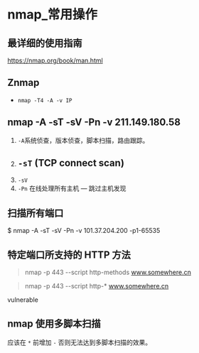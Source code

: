 # nmap_常用操作

## 最详细的使用指南
https://nmap.org/book/man.html

## Znmap
- `nmap -T4 -A -v IP`
   
## nmap -A -sT -sV -Pn -v 211.149.180.58
1. `-A`系统侦查，版本侦查，脚本扫描，路由跟踪。
2. `-sT` (TCP connect scan)
    -
3. `-sV`
4. `-Pn` 在线处理所有主机 — 跳过主机发现

## 扫描所有端口
$ nmap -A -sT -sV -Pn -v 101.37.204.200 -p1-65535

## 特定端口所支持的 HTTP 方法
> nmap -p 443 --script http-methods www.somewhere.cn

> nmap -p 443 --script http-* www.somewhere.cn

vulnerable

## nmap 使用多脚本扫描
应该在 `*` 前增加 `-` 否则无法达到多脚本扫描的效果。 
